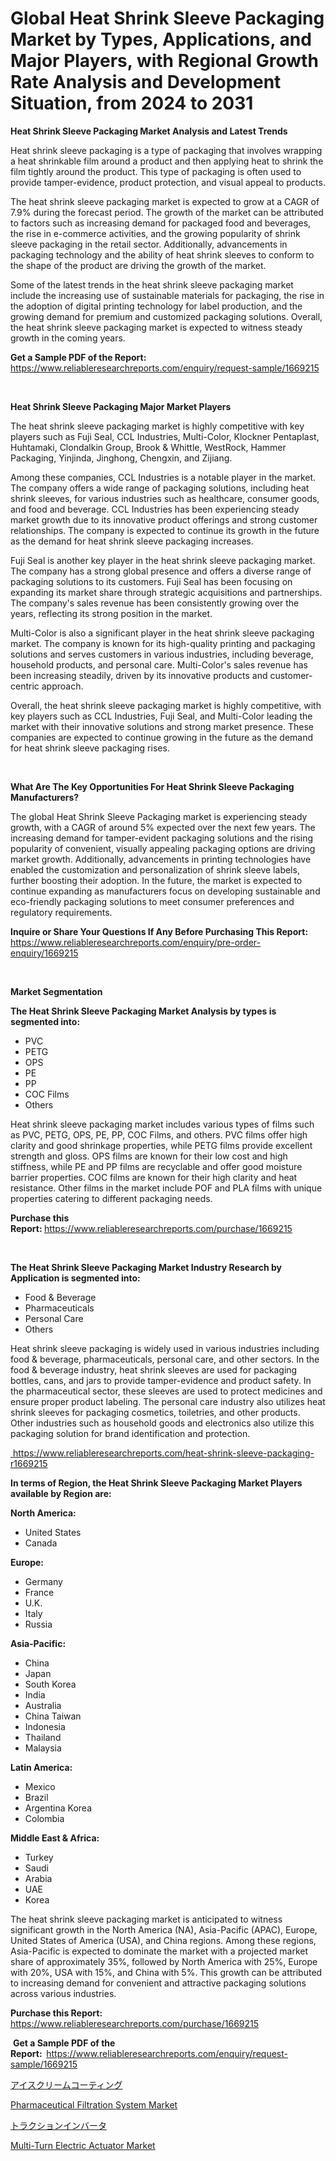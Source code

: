 <p><h1>Global Heat Shrink Sleeve Packaging Market by Types, Applications, and Major Players, with Regional Growth Rate Analysis and Development Situation, from 2024 to 2031</h1></p><p><strong>Heat Shrink Sleeve Packaging Market Analysis and Latest Trends</strong></p>
<p><p>Heat shrink sleeve packaging is a type of packaging that involves wrapping a heat shrinkable film around a product and then applying heat to shrink the film tightly around the product. This type of packaging is often used to provide tamper-evidence, product protection, and visual appeal to products.</p><p>The heat shrink sleeve packaging market is expected to grow at a CAGR of 7.9% during the forecast period. The growth of the market can be attributed to factors such as increasing demand for packaged food and beverages, the rise in e-commerce activities, and the growing popularity of shrink sleeve packaging in the retail sector. Additionally, advancements in packaging technology and the ability of heat shrink sleeves to conform to the shape of the product are driving the growth of the market.</p><p>Some of the latest trends in the heat shrink sleeve packaging market include the increasing use of sustainable materials for packaging, the rise in the adoption of digital printing technology for label production, and the growing demand for premium and customized packaging solutions. Overall, the heat shrink sleeve packaging market is expected to witness steady growth in the coming years.</p></p>
<p><strong>Get a Sample PDF of the Report:&nbsp;</strong> <a href="https://www.reliableresearchreports.com/enquiry/request-sample/1669215">https://www.reliableresearchreports.com/enquiry/request-sample/1669215</a></p>
<p>&nbsp;</p>
<p><strong>Heat Shrink Sleeve Packaging Major Market Players</strong></p>
<p><p>The heat shrink sleeve packaging market is highly competitive with key players such as Fuji Seal, CCL Industries, Multi-Color, Klockner Pentaplast, Huhtamaki, Clondalkin Group, Brook & Whittle, WestRock, Hammer Packaging, Yinjinda, Jinghong, Chengxin, and Zijiang.</p><p>Among these companies, CCL Industries is a notable player in the market. The company offers a wide range of packaging solutions, including heat shrink sleeves, for various industries such as healthcare, consumer goods, and food and beverage. CCL Industries has been experiencing steady market growth due to its innovative product offerings and strong customer relationships. The company is expected to continue its growth in the future as the demand for heat shrink sleeve packaging increases.</p><p>Fuji Seal is another key player in the heat shrink sleeve packaging market. The company has a strong global presence and offers a diverse range of packaging solutions to its customers. Fuji Seal has been focusing on expanding its market share through strategic acquisitions and partnerships. The company's sales revenue has been consistently growing over the years, reflecting its strong position in the market.</p><p>Multi-Color is also a significant player in the heat shrink sleeve packaging market. The company is known for its high-quality printing and packaging solutions and serves customers in various industries, including beverage, household products, and personal care. Multi-Color's sales revenue has been increasing steadily, driven by its innovative products and customer-centric approach.</p><p>Overall, the heat shrink sleeve packaging market is highly competitive, with key players such as CCL Industries, Fuji Seal, and Multi-Color leading the market with their innovative solutions and strong market presence. These companies are expected to continue growing in the future as the demand for heat shrink sleeve packaging rises.</p></p>
<p>&nbsp;</p>
<p><strong>What Are The Key Opportunities For Heat Shrink Sleeve Packaging Manufacturers?</strong></p>
<p><p>The global Heat Shrink Sleeve Packaging market is experiencing steady growth, with a CAGR of around 5% expected over the next few years. The increasing demand for tamper-evident packaging solutions and the rising popularity of convenient, visually appealing packaging options are driving market growth. Additionally, advancements in printing technologies have enabled the customization and personalization of shrink sleeve labels, further boosting their adoption. In the future, the market is expected to continue expanding as manufacturers focus on developing sustainable and eco-friendly packaging solutions to meet consumer preferences and regulatory requirements.</p></p>
<p><strong>Inquire or Share Your Questions If Any Before Purchasing This Report:</strong> <a href="https://www.reliableresearchreports.com/enquiry/pre-order-enquiry/1669215">https://www.reliableresearchreports.com/enquiry/pre-order-enquiry/1669215</a></p>
<p>&nbsp;</p>
<p><strong>Market Segmentation</strong></p>
<p><strong>The Heat Shrink Sleeve Packaging Market Analysis by types is segmented into:</strong></p>
<p><ul><li>PVC</li><li>PETG</li><li>OPS</li><li>PE</li><li>PP</li><li>COC Films</li><li>Others</li></ul></p>
<p><p>Heat shrink sleeve packaging market includes various types of films such as PVC, PETG, OPS, PE, PP, COC Films, and others. PVC films offer high clarity and good shrinkage properties, while PETG films provide excellent strength and gloss. OPS films are known for their low cost and high stiffness, while PE and PP films are recyclable and offer good moisture barrier properties. COC films are known for their high clarity and heat resistance. Other films in the market include POF and PLA films with unique properties catering to different packaging needs.</p></p>
<p><strong>Purchase this Report:&nbsp;</strong><a href="https://www.reliableresearchreports.com/purchase/1669215">https://www.reliableresearchreports.com/purchase/1669215</a></p>
<p>&nbsp;</p>
<p><strong>The Heat Shrink Sleeve Packaging Market Industry Research by Application is segmented into:</strong></p>
<p><ul><li>Food & Beverage</li><li>Pharmaceuticals</li><li>Personal Care</li><li>Others</li></ul></p>
<p><p>Heat shrink sleeve packaging is widely used in various industries including food & beverage, pharmaceuticals, personal care, and other sectors. In the food & beverage industry, heat shrink sleeves are used for packaging bottles, cans, and jars to provide tamper-evidence and product safety. In the pharmaceutical sector, these sleeves are used to protect medicines and ensure proper product labeling. The personal care industry also utilizes heat shrink sleeves for packaging cosmetics, toiletries, and other products. Other industries such as household goods and electronics also utilize this packaging solution for brand identification and protection.</p></p>
<p><a href="https://www.reliableresearchreports.com/heat-shrink-sleeve-packaging-r1669215">&nbsp;https://www.reliableresearchreports.com/heat-shrink-sleeve-packaging-r1669215</a></p>
<p><strong>In terms of Region, the Heat Shrink Sleeve Packaging Market Players available by Region are:</strong></p>
<p>
    <p> <strong> North America: </strong>
        <ul>
            <li>United States</li>
            <li>Canada</li>
        </ul>
        </p> 
    <p> <strong> Europe: </strong>
        <ul>
            <li>Germany</li>
            <li>France</li>
            <li>U.K.</li>
            <li>Italy</li>
            <li>Russia</li>
        </ul>
        </p> 
    <p> <strong> Asia-Pacific: </strong>
        <ul>
            <li>China</li>
            <li>Japan</li>
            <li>South Korea</li>
            <li>India</li>
            <li>Australia</li>
            <li>China Taiwan</li>
            <li>Indonesia</li>
            <li>Thailand</li>
            <li>Malaysia</li>
        </ul>
        </p> 
    <p> <strong> Latin America: </strong>
        <ul>
            <li>Mexico</li>
            <li>Brazil</li>
            <li>Argentina Korea</li>
            <li>Colombia</li>
        </ul>
        </p> 
    <p> <strong> Middle East & Africa: </strong>
        <ul>
            <li>Turkey</li>
            <li>Saudi</li>
            <li>Arabia</li>
            <li>UAE</li>
            <li>Korea</li>
        </ul>
    </p>
    </p>
<p><p>The heat shrink sleeve packaging market is anticipated to witness significant growth in the North America (NA), Asia-Pacific (APAC), Europe, United States of America (USA), and China regions. Among these regions, Asia-Pacific is expected to dominate the market with a projected market share of approximately 35%, followed by North America with 25%, Europe with 20%, USA with 15%, and China with 5%. This growth can be attributed to increasing demand for convenient and attractive packaging solutions across various industries.</p></p>
<p><strong>Purchase this Report: </strong><a href="https://www.reliableresearchreports.com/purchase/1669215">https://www.reliableresearchreports.com/purchase/1669215</a></p>
<p>&nbsp;<strong>Get a Sample PDF of the Report:&nbsp;&nbsp;</strong><a href="https://www.reliableresearchreports.com/enquiry/request-sample/1669215">https://www.reliableresearchreports.com/enquiry/request-sample/1669215</a></p>
<p><strong></strong></p>
<p><p><a href="https://github.com/vtbvgl20191192/Market-Research-Report-List-2/blob/main/556658758123.md">アイスクリームコーティング</a></p><p><a href="https://www.linkedin.com/pulse/analyzing-pharmaceutical-filtration-system-market-global-industry-2oc2c">Pharmaceutical Filtration System Market</a></p><p><a href="https://github.com/DwightHuels1/Market-Research-Report-List-1/blob/main/526838858060.md">トラクションインバータ</a></p><p><a href="https://www.linkedin.com/pulse/multi-turn-electric-actuator-market-insight-trends-growth-forecasted-nnvnf">Multi-Turn Electric Actuator Market</a></p></p>